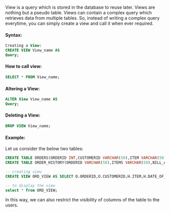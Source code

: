 
View is a query which is stored in the database to reuse later. Views are nothing but a pseudo table. Views can contain a complex query which retrieves data from multiple tables. So, instead of writing a complex query everytime, you can simply create a view and call it when ever required.

#### Syntax:
```sql
Creating a View:
CREATE VIEW View_name AS 
Query;
```

#### How to call view:
```sql
SELECT * FROM View_name;
```
#### Altering a View:
```sql
ALTER View View_name AS 
Query;
```
#### Deleting a View:
```sql
DROP VIEW View_name;
```
#### Example:
Let us consider the below two tables:
```sql
CREATE TABLE ORDERS(ORDERID INT,CUSTOMERID VARCHAR(50),ITEM VARCHAR(50),BILL_AMOUNT DECIMAL(10,2));
CREATE TABLE ORDER_HISTORY(ORDERID VARCHAR(50),ITEMS VARCHAR(50),BILL_AMOUNT DECIMAL(10,2),DATE_OF_ORDER DATE);

-- creating view
CREATE VIEW ORD_VIEW AS SELECT O.ORDERID,O.CUSTOMERID,H.ITEM,H.DATE_OF_ORDER from ORDERS O INNER JOIN ORDER_HISTORY H; 

-- to display the view
select * from ORD_VIEW;
```
In this way, we can also restrict the visibility of columns of the table to the users.